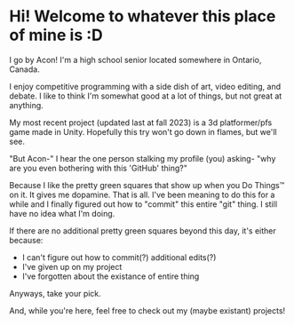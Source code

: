 # Hi! Welcome to whatever this place of mine is :D

I go by Acon! I'm a high school senior located somewhere in Ontario, Canada. 

I enjoy competitive programming with a side dish of art, video editing, and debate. I like to think I'm somewhat good at a lot of things, but not great at anything.

My most recent project (updated last at fall 2023) is a 3d platformer/pfs game made in Unity. Hopefully this try won't go down in flames, but we'll see. 

"But Acon-" I hear the one person stalking my profile (you) asking- "why are you even bothering with this 'GitHub' thing?"

Because I like the pretty green squares that show up when you Do Things:tm: on it. It gives me dopamine. That is all.
I've been meaning to do this for a while and I finally figured out how to "commit" this entire "git" thing. I still have no idea what I'm doing. 

If there are no additional pretty green squares beyond this day, it's either because:
- I can't figure out how to commit(?) additional edits(?)
- I've given up on my project
- I've forgotten about the existance of entire thing

Anyways, take your pick. 

And, while you're here, feel free to check out my (maybe existant) projects!
